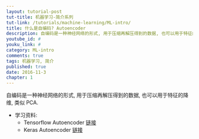 ```yaml
---
layout: tutorial-post
tut-title: 机器学习-简介系列
tut-link: /tutorials/machine-learning/ML-intro/
title: 什么是自编码? Autoencoder
description: 自编码是一种神经网络的形式, 用于压缩再解压得到的数据, 也可以用于特征的降维, 类似 PCA.
youtube_id: #
youku_link: #
category: ML-intro
comments: true
tags: 机器学习, 简介
published: true
date: 2016-11-3
chapter: 1
---
```


自编码是一种神经网络的形式, 用于压缩再解压得到的数据, 也可以用于特征的降维, 类似 PCA.

* 学习资料: 
  * Tensorflow Autoencoder [链接](/tensorflow/5.11-autoencoder)
  * Keras Autoencoder [链接](#)